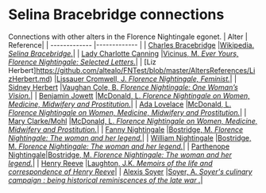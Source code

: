 # Selina Bracebridge connections
Connections with other alters in the Florence Nightingale egonet.
| Alter  | Reference|
| ------------- |------------- |
| [Charles Bracebridge](https://github.com/altealo/FNTest/blob/master/AltersReferences/CharlesBracebridge.md)  |[Wikipedia. *Selina Bracebridge.*](https://en.wikipedia.org/wiki/Selina_Bracebridge)|
| [Lady Charlotte Canning](https://github.com/altealo/FNTest/blob/master/AltersReferences/LadyCharlotteCanning.md)  |[Vicinus, M. *Ever Yours, Florence Nightingale: Selected Letters.*](https://books.google.co.uk/books?id=jaK2lF6mfE8C&pg=PA117&lpg=PA117&dq=Lady+Charlotte+Canning+and+bracebridge&source=bl&ots=cRWXmqt_T2&sig=ACfU3U2Dl6HkS9YfarkhRZzJjduBHosRGA&hl=en&sa=X&ved=2ahUKEwimiZ2KqezkAhW9VBUIHVW6B3EQ6AEwD3oECAcQAQ#v=onepage&q=Lady%20Charlotte%20Canning%20and%20bracebridge&f=false)|
| [Liz Herbert]https://github.com/altealo/FNTest/blob/master/AltersReferences/LizHerbert.md)  |[Lissauer Cromwell, J. *Florence Nightingale, Feminist.*](https://books.google.co.uk/books?id=7SEiqxGoxmMC&pg=PA103&lpg=PA103&dq=SELINA+BRACEBRIDGE+LIZ+HERBERT&source=bl&ots=xhmxZlnWrC&sig=ACfU3U3ToZ3BvPN9j5YFfn-cOAiX1vzHTw&hl=en&sa=X&ved=2ahUKEwjK1O3Tp9HnAhXErHEKHSwcA1gQ6AEwAHoECAcQAQ#v=onepage&q=SELINA%20BRACEBRIDGE%20LIZ%20HERBERT&f=false)|
| [Sidney Herbert](https://github.com/altealo/FNTest/blob/master/AltersReferences/SidneyHerbert.md)  |[Vaughan Cole, B. *Florence Nightingale: One Woman’s Vision.*](http://files.lib.byu.edu/exhibits/nightingale/downloads/HouseofLearningLecture.pdf)|
| [Benjamin Jowett](https://github.com/altealo/FNTest/blob/master/AltersReferences/BenjaminJowett.md) |[McDonald, L. *Florence Nightingale on Women, Medicine, Midwifery and Prostitution.*](https://books.google.co.uk/books?id=Yuh0CwAAQBAJ&pg=PA536&lpg=PA536&dq=bracebridge+and+benjamin+jowett&source=bl&ots=DOCFpw2Yof&sig=ACfU3U1SXNHUCwkXsh72G-MIFjhG4-cRZg&hl=en&sa=X&ved=2ahUKEwjq2-Sm5c7lAhVXPcAKHXbnDdgQ6AEwDnoECAkQAg#v=onepage&q=bracebridge%20and%20benjamin%20jowett&f=false)|
| [Ada Lovelace](https://github.com/altealo/FNTest/blob/master/AltersReferences/AdaLovelace.md)  |[McDonald, L. *Florence Nightingale on Women, Medicine, Midwifery and Prostitution.*](https://books.google.co.uk/books?id=2Lvo9XhNIGMC&pg=PA759&lpg=PA759&dq=ada+lovelace+and+blanche+clough&source=bl&ots=k6PwBu6XU8&sig=ACfU3U3buZtiV7SwjYXcqtaR2uGlO7cFVQ&hl=en&sa=X&ved=2ahUKEwi62duLuNLkAhUIY8AKHWXHCnwQ6AEwCnoECAkQAQ#v=onepage&q=ada%20lovelace%20and%20blanche%20clough&f=false)|
| [Mary Clarke/Mohl](https://github.com/altealo/FNTest/blob/master/AltersReferences/MaryClarke.md)  |[McDonald, L. *Florence Nightingale on Women, Medicine, Midwifery and Prostitution.*](https://books.google.co.uk/books?id=Yuh0CwAAQBAJ&pg=PR11&lpg=PR11&)|
| [Fanny Nightingale](https://github.com/altealo/FNTest/blob/master/AltersReferences/FannyNightingale.md)  |[Bostridge, M. *Florence Nightingale: The woman and her legend.*](https://books.google.co.uk/books?id=OsCiBgAAQBAJ&lpg=PR334&pg=PP1#v=onepage&q&f=false)|
| [William Nightingale](https://github.com/altealo/FNTest/blob/master/AltersReferences/WilliamNightingale.md)  |[Bostridge, M. *Florence Nightingale: The woman and her legend.*](https://books.google.co.uk/books?id=OsCiBgAAQBAJ&lpg=PR334&pg=PP1#v=onepage&q&f=false)|
| [Parthenope Nightingale](https://github.com/altealo/FNTest/blob/master/AltersReferences/ParthenopeNightingale.md)|[Bostridge, M. *Florence Nightingale: The woman and her legend.*](https://books.google.co.uk/books?id=OsCiBgAAQBAJ&lpg=PR334&pg=PP1#v=onepage&q&f=false)|
| [Henry Reeve](https://github.com/altealo/FNTest/blob/master/AltersReferences/HenryReeve.md)  |[Laughton, J.K. *Memoirs of the life and correspondence of Henry Reeve*](https://archive.org/details/memoirslifeandc01reevgoog/page/n9/mode/2up)|
| [Alexis Soyer](https://github.com/altealo/FNTest/blob/master/AltersReferences/AlexisSoyer.md)  |[Soyer, A. *Soyer's culinary campaign : being historical reminiscences of the late war .*](https://archive.org/details/soyersculinaryca00soyeuoft/page/n4/mode/2up)|

